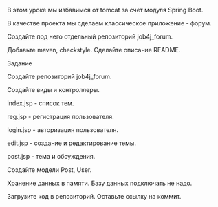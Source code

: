 В этом уроке мы избавимся от tomcat за счет модуля Spring Boot.

В качестве проекта мы сделаем классическое приложение - форум.

Создайте под него отдельный репозиторий job4j_forum.

Добавьте maven, checkstyle. Сделайте описание README.

Задание

Создайте репозиторий job4j_forum.

Создайте виды и контроллеры.

index.jsp - список тем.

reg.jsp - регистрация пользователя.

login.jsp - авторизация пользователя.

edit.jsp - создание и редактирование темы.

post.jsp - тема и обсуждения.

Создайте модели Post, User.

Хранение данных в памяти. Базу данных подключать не надо.

Загрузите код в репозиторий. Оставьте ссылку на коммит.


